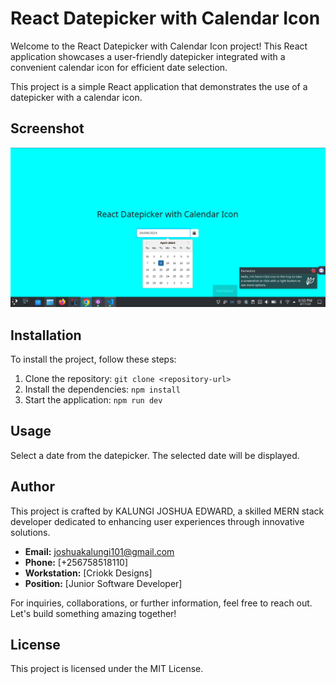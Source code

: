 # React Datepicker with Calendar Icon

Welcome to the React Datepicker with Calendar Icon project! This React application showcases a user-friendly datepicker integrated with a convenient calendar icon for efficient date selection.

This project is a simple React application that demonstrates the use of a datepicker with a calendar icon.

## Screenshot

![Project Screenshot](./datepicker.png)

## Installation

To install the project, follow these steps:

1. Clone the repository: `git clone <repository-url>`
2. Install the dependencies: `npm install`
3. Start the application: `npm run dev`

## Usage

Select a date from the datepicker. The selected date will be displayed.

## Author

This project is crafted by KALUNGI JOSHUA EDWARD, a skilled MERN stack developer dedicated to enhancing user experiences through innovative solutions.

- **Email:** [joshuakalungi101@gmail.com](mailto:joshuakalungi101@gmail.com)
- **Phone:** [+256758518110]
- **Workstation:** [Criokk Designs]
- **Position:** [Junior Software Developer]

For inquiries, collaborations, or further information, feel free to reach out. Let's build something amazing together!

## License

This project is licensed under the MIT License.